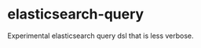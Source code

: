 elasticsearch-query
===================

Experimental elasticsearch query dsl that is less verbose.
